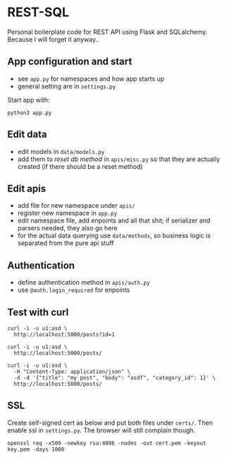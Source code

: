 # REST-SQL

Personal boilerplate code for REST API using Flask and SQLalchemy.
Because I will forget it anyway..

## App configuration and start

- see `app.py` for namespaces and how app starts up
- general setting are in `settings.py`

Start app with:

```
python3 app.py
```

## Edit data

- edit models in `data/models.py`
- add them to _reset db method_ in `apis/misc.py` so that they are actually created
  (if there should be a reset method)

## Edit apis

- add file for new namespace under `apis/`
- register new namespace in `app.py`
- edit namespace file, add enpoints and all that shit;
  if serializer and parsers needed, they also go here
- for the actual data querying use `data/methods`, so business logic is separated
  from the pure api stuff

## Authentication

- define authentication method in `apis/auth.py`
- use `@auth.login_required` for enpoints

## Test with curl

```
curl -i -u u1:asd \
  http://localhost:5000/posts?id=1

curl -i -u u1:asd \
  http://localhost:5000/posts/

curl -i -u u1:asd \
  -H "Content-Type: application/json" \
  -d -d '{"title": "my post", "body": "asdf", "category_id": 1}' \
  http://localhost:5000/posts/
```

## SSL

Create self-signed cert as below and put both files under `certs/`.
Then enable ssl in `settings.py`.
The browser will still complain though.

```
openssl req -x509 -newkey rsa:4096 -nodes -out cert.pem -keyout key.pem -days 1000
```
